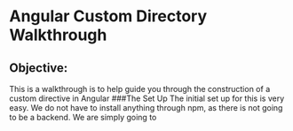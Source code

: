 # Angular Custom Directory Walkthrough
## Objective:
This is a walkthrough is to help guide you through the construction of a custom directive in Angular
###The Set Up
The initial set up for this is very easy. We do not have to install anything through npm, as there is not going to be a backend. We are simply going to 
